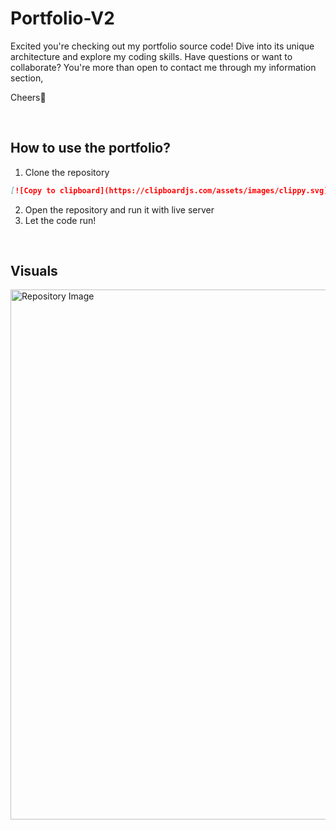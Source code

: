 ﻿# Portfolio-V2

Excited you're checking out my portfolio source code! Dive into its unique architecture and explore my coding skills. Have questions or want to collaborate? You're more than open to contact me through my information section,

Cheers👋

<br>

<h2>How to use the portfolio?</h2>

1. Clone the repository

```markdown
[![Copy to clipboard](https://clipboardjs.com/assets/images/clippy.svg)](https://github.com/Eduardo-Miguel-Bennaton/Portfolio-V2.git)
```

2. Open the repository and run it with live server
3. Let the code run!

<br>
<h2>Visuals</h2>
<img width="848" alt="Repository Image" src="https://github.com/Eduardo-Miguel-Bennaton/Portfolio-V2/assets/122058309/15d5ab3c-8c90-4971-b56b-28af23fe8f81">
